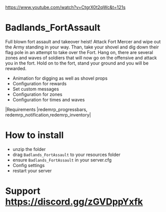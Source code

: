 https://www.youtube.com/watch?v=CtgrX0t2qWc&t=121s

# Badlands_FortAssault
Full blown fort assault and takeover heist! Attack Fort Mercer and wipe out the Army standing in your way.
Than, take your shovel and dig down their flag pole in an attempt to take over the Fort.
Hang on, there are several zones and waves of soldiers that will now go on the offensive and attack you in the fort.
Hold on to the fort, stand your ground and you will be rewarded.

- Animation for digging as well as shovel props
- Configuration for rewards
- Set custom messages
- Configuration for zones
- Configuration for times and waves

|Requirements |redemrp_progressbars, redemrp_notification,redemrp_inventory|

# How to install
- unzip the folder
- drag `Badlands_FortAssault` to your resources folder
- ensure `Badlands_FortAssault` in your server.cfg
- Config settings
- restart your server

# Support https://discord.gg/zGVDppYxfk
